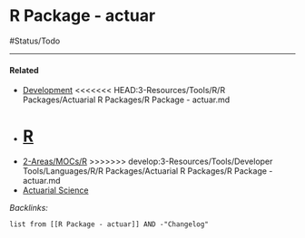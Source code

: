 # R Package - actuar

\#Status/Todo 

---

#### Related

* [Development](../../../../../../../2-Areas/MOCs/Development.md)
  \<\<\<\<\<\<\< HEAD:3-Resources/Tools/R/R Packages/Actuarial R Packages/R Package - actuar.md
* [R](../../../../../../../2-Areas/Code/R/R.md)
  =======
* [2-Areas/MOCs/R](../../../../../../../2-Areas/MOCs/R.md)
  \>>>>>>> develop:3-Resources/Tools/Developer Tools/Languages/R/R Packages/Actuarial R Packages/R Package - actuar.md
* [Actuarial Science](../../../../../../../2-Areas/MOCs/Actuarial%20Science.md)

*Backlinks:*

````dataview
list from [[R Package - actuar]] AND -"Changelog"
````
